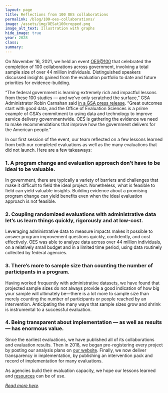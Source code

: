 ```yaml
---	
layout: page	
title: Reflections from 100 OES collaborations
permalink: /blog/100-oes-collaborations/	
image: /assets/img/OESat100cropped.png
image_alt_text: Illustration with graphs
hide_image: true
year: 2028
class:	
summary: 	
---	
```

On November 16, 2021, we held an event <a href="https://oes.gsa.gov/oes-at-100/" target="_blank">OES@100</a> that celebrated the completion of 100 collaborations across government, involving a total sample size of over 44 million individuals. Distinguished speakers discussed insights gained from the evaluation portfolio to date and future priorities for evidence-building.

“The federal government is learning extremely rich and impactful lessons from these 100 studies — and we’ve only scratched the surface,” GSA Administrator Robin Carnahan said <a href="https://www.gsa.gov/about-us/newsroom/news-releases/gsas-office-of-evaluation-sciences-shares-lessons-learned-and-new-frontiers-from-100-collaborations-across-government-11162021" target="_blank">in a GSA press release</a>. “Great outcomes start with good data, and the Office of Evaluation Sciences is a prime example of GSA’s commitment to using data and technology to improve service delivery governmentwide. OES is gathering the evidence we need to make recommendations that improve how the government delivers for the American people.”

In our first session of the event, our team reflected on a few lessons learned from both our completed evaluations as well as the many evaluations that did not launch. Here are a few takeaways: 

### 1. A program change and evaluation approach don’t have to be ideal to be valuable.
In government, there are typically a variety of barriers and challenges that make it difficult to field the ideal project. Nonetheless, what is feasible to field can yield valuable insights. Building evidence about a promising program change can yield benefits even when the ideal evaluation approach is not feasible. 

### 2. Coupling randomized evaluations with administrative data let’s us learn things quickly, rigorously and at low-cost.
Leveraging administrative data to measure impacts makes it possible to answer program improvement questions quickly, confidently, and cost effectively.  OES was able to analyze data across over 44 million individuals, on a relatively small budget and in a limited time period, using data routinely collected by federal agencies. 

### 3. There’s more to sample size than counting the number of participants in a program.
Having worked frequently with administrative datasets, we have found that projected sample sizes do not always provide a good indication of how big your sample will ultimately be—there is a lot more to sample size than merely counting the number of participants or people reached by an intervention. Anticipating the many ways that sample sizes grow and shrink is instrumental to a successful evaluation.

### 4. Being transparent about implementation — as well as results — has enormous value.
Since the earliest evaluations, we have published all of its collaborations and evaluation results. Then in 2018, we began pre-registering every project by posting our analysis plans on <a href="http://oes.gsa.gov/work" target="_blank">our website</a>. Finally, we now deliver transparency in implementation, by publishing an intervention pack and record of implementation for many evaluations.

As agencies build their evaluation capacity, we hope our lessons learned and <a href="http://oes.gsa.gov/resources/" target="_blank">resources</a> can be of use. 

*<a href="https://oes.gsa.gov/assets/files/Reflections-from-100-OES-collaborations.pdf" target="_blank">Read more here</a>.*
